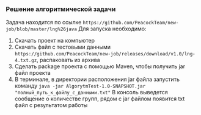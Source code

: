 ### Решение алгоритмической задачи
Задача находится по ссылке `https://github.com/PeacockTeam/new-job/blob/master/lng%26java`
Для запуска необходимо:
1. Скачать проект на компьютер 
2. Скачать файл с тестовыми данными `https://github.com/PeacockTeam/new-job/releases/download/v1.0/lng-4.txt.gz`, распаковать из архива
3. Сделать package проекта с помощью Maven, чтобы получить jar файл проекта
4. В терминале, в директории расположения jar файла запустить команду `java -jar AlgorytmTest-1.0-SNAPSHOT.jar "полный_путь_к_файлу_с_данными.txt"`
В консоль выведется сообщение о количестве групп, рядом с jar файлом появится txt файл с результатом работы